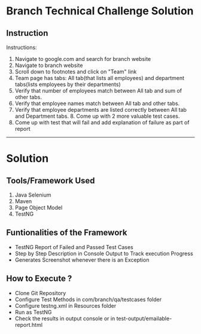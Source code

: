 # Branch Technical Challenge Solution

## Instruction
Instructions:
1. Navigate to google.com and search for branch website
2. Navigate to branch website
3. Scroll down to footnotes and click on "Team" link
4. Team page has tabs: All tab(that lists all employees) and department tabs(lists employees by their departments)
5. Verify that number of employees match between All tab and sum of other tabs.
6. Verify that employee names match between All tab and other tabs.
7. Verify that employee departments are listed correctly between All tab and Department tabs. 8. Come up with 2 more valuable test cases.
9. Come up with test that will fail and add explanation of failure as part of report

----

# Solution

## Tools/Framework Used
1. Java Selenium 
2. Maven
3. Page Object Model
4. TestNG

## Funtionalities of the Framework
* TestNG Report of Failed and Passed Test Cases 
* Step by Step Description in Console Output to Track execution Progress 
* Generates Screenshot whenever there is an Exception

## How to Execute ?
* Clone Git Repository 
* Configure Test  Methods in com/branch/qa/testcases folder
* Configure testng.xml in Resources folder 
* Run as TestNG
* Check the results in output console or in test-output/emailable-report.html